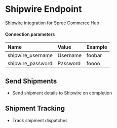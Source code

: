 # Shipwire Endpoint

[Shipwire](http://www.shipwire.com/) integration for Spree Commerce Hub

#### Connection parameters

| Name | Value | Example |
| :----| :-----| :------ |
| shipwire_username | Username | foobar |
| shipwire_password | Password | foooo |

## Send Shipments

* Send shipment details to Shipwire on completion

## Shipment Tracking

* Track shipment dispatches
